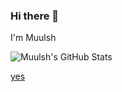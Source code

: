 ### Hi there 👋

<!--
**Muulsh/Muulsh** is a ✨ _special_ ✨ repository because its `README.md` (this file) appears on your GitHub profile.

Here are some ideas to get you started:

- 🔭 I’m currently working on ...
- 🌱 I’m currently learning ...
- 👯 I’m looking to collaborate on ...
- 🤔 I’m looking for help with ...
- 💬 Ask me about ...
- 📫 How to reach me: ...
- 😄 Pronouns: ...
- ⚡ Fun fact: ...
-->

I'm Muulsh

![Muulsh's GitHub Stats](https://github-readme-stats.vercel.app/api?username=Muulsh&show_icons=true&hide_border=true&theme=dark)

[yes](https://github-readme-stats.vercel.app/api/top-langs/?username=Iyxan23&layout=compact&hide_border=true&theme=dark)
